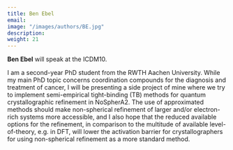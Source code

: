 ```yaml
---
title: Ben Ebel
email: 
image: "/images/authors/BE.jpg"
description: 
weight: 21
---
```


**Ben Ebel** will speak at the ICDM10.

I am a second-year PhD student from the RWTH Aachen University. While my main PhD topic concerns coordination compounds for the diagnosis and treatment of cancer, I will be presenting a side project of mine where we try to implement semi-empirical tight-binding (TB) methods for quantum crystallographic refinement in NoSpherA2. The use of approximated methods should make non-spherical refinement of larger and/or electron-rich systems more accessible, and I also hope that the reduced available options for the refinement, in comparison to the multitude of available level-of-theory, e.g. in DFT, will lower the activation barrier for crystallographers for using non-spherical refinement as a more standard method.